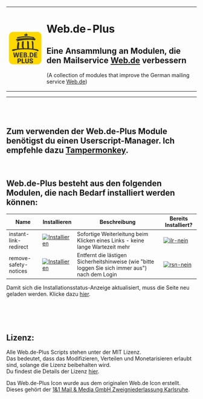 <table><tr><td>

[![icon](https://raw.githubusercontent.com/Sv443/Web.de-Plus/master/icons/icon_200x200.png)](https://github.com/Sv443/Web.de-Plus)

</td><td>

# Web.de-Plus
## Eine Ansammlung an Modulen, die den Mailservice [Web.de](https://web.de/) verbessern
(A collection of modules that improve the German mailing service [Web.de](https://web.de/))

</td></tr></table>

---

<br><br>

## Zum verwenden der Web.de-Plus Module benötigst du einen Userscript-Manager. Ich empfehle dazu [Tampermonkey](https://www.tampermonkey.net/).


<br>

## Web.de-Plus besteht aus den folgenden Modulen, die nach Bedarf installiert werden können:

| Name | Installieren | Beschreibung | Bereits Installiert? |
| --- | --- | --- | --- |
| instant-link-redirect | [![Installieren](https://img.shields.io/badge/Installieren-%E2%96%BA-brightgreen)](https://raw.githubusercontent.com/Sv443/Web.de-Plus/master/scripts/instant-link-redirect.user.js) | Sofortige Weiterleitung beim Klicken eines Links - keine lange Wartezeit mehr | [![ilr-nein](https://img.shields.io/badge/nein-%E2%9C%97-red)](#) |
| remove-safety-notices | [![Installieren](https://img.shields.io/badge/Installieren-%E2%96%BA-brightgreen)](https://raw.githubusercontent.com/Sv443/Web.de-Plus/master/scripts/remove-safety-notices.user.js) | Entfernt die lästigen Sicherheitshinweise (wie "bitte loggen Sie sich immer aus") nach dem Login | [![rsn-nein](https://img.shields.io/badge/nein-%E2%9C%97-red)](#) |

Damit sich die Installationsstatus-Anzeige aktualisiert, muss die Seite neu geladen werden. Klicke dazu [hier](https://github.com/Sv443/Web.de-Plus).

<br><br><br>

## Lizenz:
Alle Web.de-Plus Scripts stehen unter der MIT Lizenz.  
Das bedeutet, dass das Modifizieren, Verteilen und Monetarisieren erlaubt sind, solange die Lizenz beibehalten wird.  
Du findest die Details der Lizenz [hier](https://sv443.net/LICENSE).  
  
Das Web.de-Plus Icon wurde aus dem originalen Web.de Icon erstellt.  
Dieses gehört der [1&1 Mail & Media GmbH Zweigniederlassung Karlsruhe](https://web.de/impressum/).